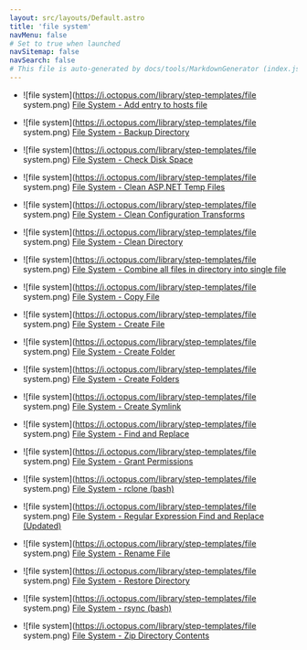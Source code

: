 ```yaml
---
layout: src/layouts/Default.astro
title: 'file system'
navMenu: false
# Set to true when launched
navSitemap: false
navSearch: false
# This file is auto-generated by docs/tools/MarkdownGenerator (index.js)
---
```


<ul>

<li>

![file system](https://i.octopus.com/library/step-templates/file system.png) [File System - Add entry to hosts file](/integrations/file-system/file-system-add-entry-to-hosts-file)

</li>
        
<li>

![file system](https://i.octopus.com/library/step-templates/file system.png) [File System - Backup Directory](/integrations/file-system/file-system-backup-directory)

</li>
        
<li>

![file system](https://i.octopus.com/library/step-templates/file system.png) [File System - Check Disk Space](/integrations/file-system/file-system-check-disk-space)

</li>
        
<li>

![file system](https://i.octopus.com/library/step-templates/file system.png) [File System - Clean ASP.NET Temp Files](/integrations/file-system/file-system-clean-asp.net-temp-files)

</li>
        
<li>

![file system](https://i.octopus.com/library/step-templates/file system.png) [File System - Clean Configuration Transforms](/integrations/file-system/file-system-clean-configuration-transforms)

</li>
        
<li>

![file system](https://i.octopus.com/library/step-templates/file system.png) [File System - Clean Directory](/integrations/file-system/file-system-clean-directory)

</li>
        
<li>

![file system](https://i.octopus.com/library/step-templates/file system.png) [File System - Combine all files in directory into single file](/integrations/file-system/file-system-combine-all-files-in-directory-into-single-file)

</li>
        
<li>

![file system](https://i.octopus.com/library/step-templates/file system.png) [File System - Copy File](/integrations/file-system/file-system-copy-file)

</li>
        
<li>

![file system](https://i.octopus.com/library/step-templates/file system.png) [File System - Create File](/integrations/file-system/file-system-create-file)

</li>
        
<li>

![file system](https://i.octopus.com/library/step-templates/file system.png) [File System - Create Folder](/integrations/file-system/file-system-create-folder)

</li>
        
<li>

![file system](https://i.octopus.com/library/step-templates/file system.png) [File System - Create Folders](/integrations/file-system/file-system-create-folders)

</li>
        
<li>

![file system](https://i.octopus.com/library/step-templates/file system.png) [File System - Create Symlink](/integrations/file-system/file-system-create-symlink)

</li>
        
<li>

![file system](https://i.octopus.com/library/step-templates/file system.png) [File System - Find and Replace](/integrations/file-system/file-system-find-and-replace)

</li>
        
<li>

![file system](https://i.octopus.com/library/step-templates/file system.png) [File System - Grant Permissions](/integrations/file-system/file-system-grant-permissions)

</li>
        
<li>

![file system](https://i.octopus.com/library/step-templates/file system.png) [File System - rclone (bash)](/integrations/file-system/file-system-rclone-bash)

</li>
        
<li>

![file system](https://i.octopus.com/library/step-templates/file system.png) [File System - Regular Expression Find and Replace (Updated)](/integrations/file-system/file-system-regular-expression-find-and-replace-updated)

</li>
        
<li>

![file system](https://i.octopus.com/library/step-templates/file system.png) [File System - Rename File](/integrations/file-system/file-system-rename-file)

</li>
        
<li>

![file system](https://i.octopus.com/library/step-templates/file system.png) [File System - Restore Directory](/integrations/file-system/file-system-restore-directory)

</li>
        
<li>

![file system](https://i.octopus.com/library/step-templates/file system.png) [File System - rsync (bash)](/integrations/file-system/file-system-rsync-bash)

</li>
        
<li>

![file system](https://i.octopus.com/library/step-templates/file system.png) [File System - Zip Directory Contents](/integrations/file-system/file-system-zip-directory-contents)

</li>
        
</ul>
